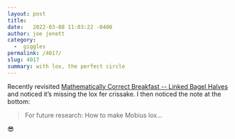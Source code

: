 ```yaml
---
layout: post
title:  
date:   2022-03-08 11:03:22 -0400
author: joe jenett
category:
  -  giggles
permalink: /4017/
slug: 4017
summary: with lox, the perfect circle
---
```

<p>Recently revisited <a title="Mathematically Correct Breakfast -- Linked Bagel Halves" href="http://www.georgehart.com/bagel/bagel.html">Mathematically Correct Breakfast -- Linked Bagel Halves</a> and noticed it’s missing the lox fer crissake. I then noticed the note at the bottom:</p>
<blockquote><p>
For future research: How to make Mobius lox...
</p></blockquote>
😎

<a href="https://brid.gy/publish/twitter"></a>
<data class="p-bridgy-omit-link" value="false"></data>